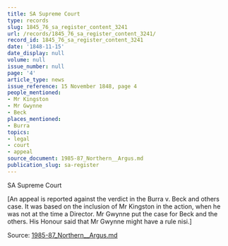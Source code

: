 ```yaml
---
title: SA Supreme Court
type: records
slug: 1845_76_sa_register_content_3241
url: /records/1845_76_sa_register_content_3241/
record_id: 1845_76_sa_register_content_3241
date: '1848-11-15'
date_display: null
volume: null
issue_number: null
page: '4'
article_type: news
issue_reference: 15 November 1848, page 4
people_mentioned:
- Mr Kingston
- Mr Gwynne
- Beck
places_mentioned:
- Burra
topics:
- legal
- court
- appeal
source_document: 1985-87_Northern__Argus.md
publication_slug: sa-register
---
```


SA Supreme Court

[An appeal is reported against the verdict in the Burra v. Beck and others case.  It was based on the inclusion of Mr Kingston in the action, when he was not at the time a Director.  Mr Gwynne put the case for Beck and the others.  His Honour said that Mr Gwynne might have a rule nisi.]


Source: [1985-87_Northern__Argus.md](/downloads/markdown/1985-87_Northern__Argus.md)
